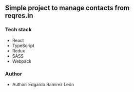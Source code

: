 ##  Simple project to manage contacts from reqres.in

### Tech stack
- React
- TypeScript
- Redux
- SASS
- Webpack

### Author

- Author: Edgardo Ramírez León
